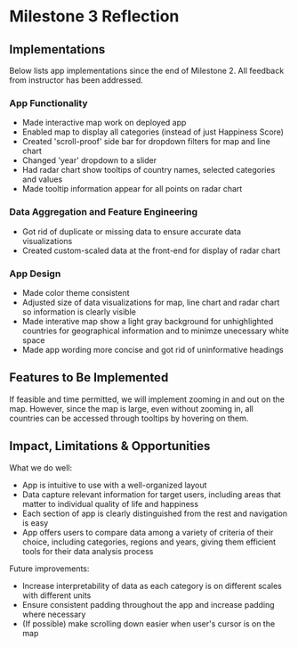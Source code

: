 # Milestone 3 Reflection

## Implementations

Below lists app implementations since the end of Milestone 2. All feedback from instructor has been addressed.

### App Functionality

- Made interactive map work on deployed app
- Enabled map to display all categories (instead of just Happiness Score)
- Created 'scroll-proof' side bar for dropdown filters for map and line chart
- Changed 'year' dropdown to a slider
- Had radar chart show tooltips of country names, selected categories and values
- Made tooltip information appear for all points on radar chart

### Data Aggregation and Feature Engineering

- Got rid of duplicate or missing data to ensure accurate data visualizations
- Created custom-scaled data at the front-end for display of radar chart

### App Design

- Made color theme consistent
- Adjusted size of data visualizations for map, line chart and radar chart so information is clearly visible
- Made interative map show a light gray background for unhighlighted countries for geographical information and to minimze unecessary white space
- Made app wording more concise and got rid of uninformative headings

## Features to Be Implemented

If feasible and time permitted, we will implement zooming in and out on the map. However, since the map is large, even without zooming in, all countries can be accessed through tooltips by hovering on them.

## Impact, Limitations & Opportunities

What we do well:

- App is intuitive to use with a well-organized layout
- Data capture relevant information for target users, including areas that matter to individual quality of life and happiness
- Each section of app is clearly distinguished from the rest and navigation is easy
- App offers users to compare data among a variety of criteria of their choice, including categories, regions and years, giving them efficient tools for their data analysis  process

Future improvements:

- Increase interpretability of data as each category is on different scales with different units
- Ensure consistent padding throughout the app and increase padding where necessary
- (If possible) make scrolling down easier when user's cursor is on the map
